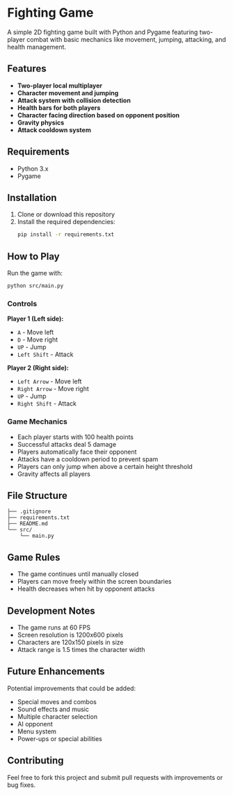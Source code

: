 # Fighting Game

A simple 2D fighting game built with Python and Pygame featuring two-player combat with basic mechanics like movement, jumping, attacking, and health management.

## Features

- **Two-player local multiplayer**
- **Character movement and jumping**
- **Attack system with collision detection**
- **Health bars for both players**
- **Character facing direction based on opponent position**
- **Gravity physics**
- **Attack cooldown system**

## Requirements

- Python 3.x
- Pygame

## Installation

1. Clone or download this repository
2. Install the required dependencies:
   ```bash
   pip install -r requirements.txt
   ```

## How to Play

Run the game with:
```bash
python src/main.py
```

### Controls

**Player 1 (Left side):**
- `A` - Move left
- `D` - Move right
- `UP` - Jump
- `Left Shift` - Attack

**Player 2 (Right side):**
- `Left Arrow` - Move left
- `Right Arrow` - Move right
- `UP` - Jump
- `Right Shift` - Attack

### Game Mechanics

- Each player starts with 100 health points
- Successful attacks deal 5 damage
- Players automatically face their opponent
- Attacks have a cooldown period to prevent spam
- Players can only jump when above a certain height threshold
- Gravity affects all players

## File Structure

```
├── .gitignore
├── requirements.txt
├── README.md
└── src/
    └── main.py
```

## Game Rules

- The game continues until manually closed
- Players can move freely within the screen boundaries
- Health decreases when hit by opponent attacks

## Development Notes

- The game runs at 60 FPS
- Screen resolution is 1200x600 pixels
- Characters are 120x150 pixels in size
- Attack range is 1.5 times the character width

## Future Enhancements

Potential improvements that could be added:
- Special moves and combos
- Sound effects and music
- Multiple character selection
- AI opponent
- Menu system
- Power-ups or special abilities

## Contributing

Feel free to fork this project and submit pull requests with improvements or bug fixes.
